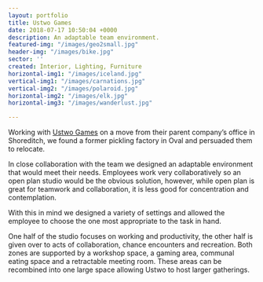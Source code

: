 ```yaml
---
layout: portfolio
title: Ustwo Games
date: 2018-07-17 10:50:04 +0000
description: An adaptable team environment.
featured-img: "/images/geo2small.jpg"
header-img: "/images/bike.jpg"
sector: ''
created: Interior, Lighting, Furniture
horizontal-img1: "/images/iceland.jpg"
vertical-img1: "/images/carnations.jpg"
vertical-img2: "/images/polaroid.jpg"
horizontal-img2: "/images/elk.jpg"
horizontal-img3: "/images/wanderlust.jpg"

---
```

Working with [Ustwo Games](http://ustwogames.co.uk/) on a move from their parent company’s office in Shoreditch, we found a former pickling factory in Oval and persuaded them to relocate.

  
In close collaboration with the team we designed an adaptable environment that would meet their needs. Employees work very collaboratively so an open plan studio would be the obvious solution, however, while open plan is great for teamwork and collaboration, it is less good for concentration and contemplation.

With this in mind we designed a variety of settings and allowed the employee to choose the one most appropriate to the task in hand.

One half of the studio focuses on working and productivity, the other half is given over to acts of collaboration, chance encounters and recreation. Both zones are supported by a workshop space, a gaming area, communal eating space and a retractable meeting room. These areas can be recombined into one large space allowing Ustwo to host larger gatherings.